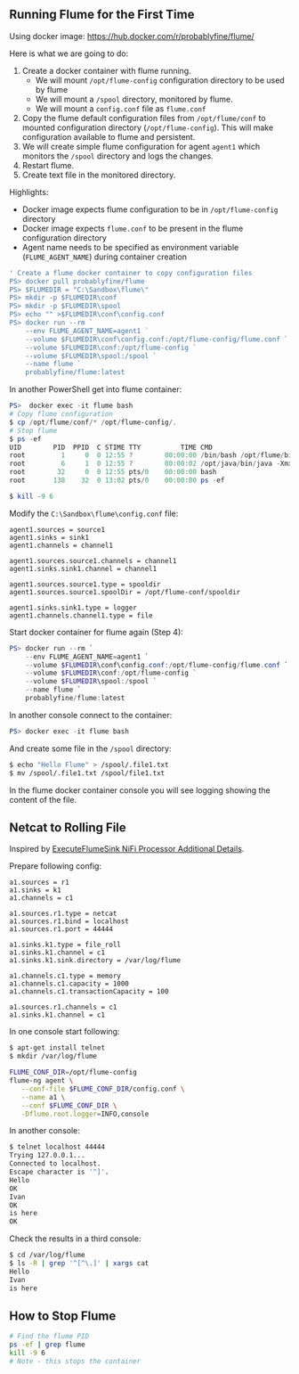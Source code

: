 

## Running Flume for the First Time

Using docker image: https://hub.docker.com/r/probablyfine/flume/

Here is what we are going to do:

1. Create a docker container with flume running.
   - We will mount `/opt/flume-config` configuration directory to be used by flume
   - We will mount a `/spool` directory, monitored by flume.
   - We will mount a `config.conf` file as `flume.conf` 
2. Copy the flume default configuration files from `/opt/flume/conf` to mounted configuration directory (`/opt/flume-config`). This will make configuration available to flume and persistent. 
3. We will create simple flume configuration for agent `agent1` which monitors the `/spool` directory and logs the changes.
4. Restart flume.
5. Create text file in the monitored directory.

Highlights:

* Docker image expects flume configuration to be in `/opt/flume-config` directory
* Docker image expects `flume.conf` to be present in the flume configuration directory
* Agent name needs to be specified as environment variable (`FLUME_AGENT_NAME`) during container creation 

```powershell
' Create a flume docker container to copy configuration files
PS> docker pull probablyfine/flume
PS> $FLUMEDIR = "C:\Sandbox\flume\"
PS> mkdir -p $FLUMEDIR\conf
PS> mkdir -p $FLUMEDIR\spool
PS> echo "" >$FLUMEDIR\conf\config.conf
PS> docker run --rm `
    --env FLUME_AGENT_NAME=agent1 `
    --volume $FLUMEDIR\conf\config.conf:/opt/flume-config/flume.conf `
    --volume $FLUMEDIR\conf:/opt/flume-config `
    --volume $FLUMEDIR\spool:/spool `
    --name flume `
    probablyfine/flume:latest
```

In another PowerShell get into flume container:

```powershell
PS>  docker exec -it flume bash
# Copy flume configuration
$ cp /opt/flume/conf/* /opt/flume-config/.
# Stop flume
$ ps -ef
UID        PID  PPID  C STIME TTY          TIME CMD
root         1     0  0 12:55 ?        00:00:00 /bin/bash /opt/flume/bin/start-flume
root         6     1  0 12:55 ?        00:00:02 /opt/java/bin/java -Xmx20m -Dflume.root.logger=INFO,console -cp /opt/flu
root        32     0  0 12:55 pts/0    00:00:00 bash
root       138    32  0 13:02 pts/0    00:00:00 ps -ef

$ kill -9 6
```

Modify the `C:\Sandbox\flume\config.conf` file:

```properties
agent1.sources = source1
agent1.sinks = sink1
agent1.channels = channel1

agent1.sources.source1.channels = channel1
agent1.sinks.sink1.channel = channel1

agent1.sources.source1.type = spooldir
agent1.sources.source1.spoolDir = /opt/flume-conf/spooldir

agent1.sinks.sink1.type = logger
agent1.channels.channel1.type = file
```

Start docker container for flume again (Step 4):

```powershell
PS> docker run --rm `
    --env FLUME_AGENT_NAME=agent1 `
    --volume $FLUMEDIR\conf\config.conf:/opt/flume-config/flume.conf `
    --volume $FLUMEDIR\conf:/opt/flume-config `
    --volume $FLUMEDIR\spool:/spool `
    --name flume `
    probablyfine/flume:latest
```

In another console connect to the container:

```powershell
PS> docker exec -it flume bash
```

And create some file in the `/spool` directory:

```bash
$ echo "Hello Flume" > /spool/.file1.txt
$ mv /spool/.file1.txt /spool/file1.txt
```

In the flume docker container console you will see logging showing the content of the file.



## Netcat to Rolling File

Inspired by [ExecuteFlumeSink NiFi Processor Additional Details](https://nifi.apache.org/docs/nifi-docs/components/org.apache.nifi/nifi-flume-nar/1.7.1/org.apache.nifi.processors.flume.ExecuteFlumeSink/additionalDetails.html).

Prepare following config:

```properties
a1.sources = r1
a1.sinks = k1
a1.channels = c1

a1.sources.r1.type = netcat
a1.sources.r1.bind = localhost
a1.sources.r1.port = 44444

a1.sinks.k1.type = file_roll
a1.sinks.k1.channel = c1
a1.sinks.k1.sink.directory = /var/log/flume

a1.channels.c1.type = memory
a1.channels.c1.capacity = 1000
a1.channels.c1.transactionCapacity = 100

a1.sources.r1.channels = c1
a1.sinks.k1.channel = c1
```



In one console start following:

```bash
$ apt-get install telnet
$ mkdir /var/log/flume

FLUME_CONF_DIR=/opt/flume-config
flume-ng agent \
   --conf-file $FLUME_CONF_DIR/config.conf \
   --name a1 \
   --conf $FLUME_CONF_DIR \
   -Dflume.root.logger=INFO,console
```



In another console:

```bash
$ telnet localhost 44444
Trying 127.0.0.1...
Connected to localhost.
Escape character is '^]'.
Hello
OK
Ivan
OK
is here
OK
```



Check the results in a third console:

```bash
$ cd /var/log/flume
$ ls -R | grep '^[^\.]' | xargs cat
Hello
Ivan
is here
```



## How to Stop Flume

```bash
# Find the flume PID
ps -ef | grep flume
kill -9 6
# Note - this stops the container
```



